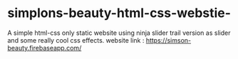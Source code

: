 # simplons-beauty-html-css-webstie-
A simple html-css only static website using ninja slider trail version as slider and some really cool css effects.
website link : https://simson-beauty.firebaseapp.com/
